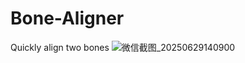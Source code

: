# Bone-Aligner
Quickly align two bones
![微信截图_20250629140900](https://github.com/user-attachments/assets/8271c076-f403-4aa8-a952-9fe1146356c3)
